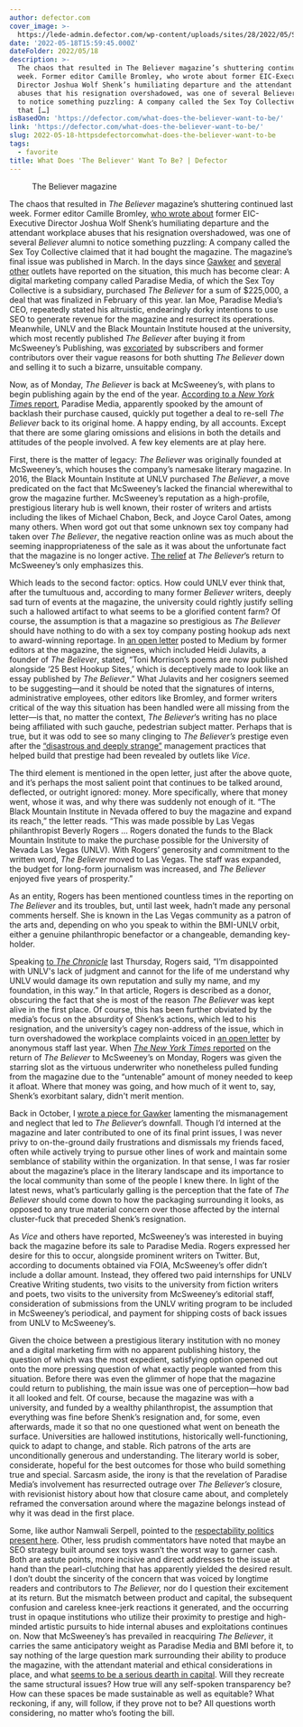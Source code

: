 ```yaml
---
author: defector.com
cover_image: >-
  https://lede-admin.defector.com/wp-content/uploads/sites/28/2022/05/Screen-Shot-2022-05-17-at-10.17.23-AM-e1652800784895.png
date: '2022-05-18T15:59:45.000Z'
dateFolder: 2022/05/18
description: >-
  The chaos that resulted in The Believer magazine’s shuttering continued last
  week. Former editor Camille Bromley, who wrote about former EIC-Executive
  Director Joshua Wolf Shenk’s humiliating departure and the attendant workplace
  abuses that his resignation overshadowed, was one of several Believer alumni
  to notice something puzzling: A company called the Sex Toy Collective claimed
  that […]
isBasedOn: 'https://defector.com/what-does-the-believer-want-to-be/'
link: 'https://defector.com/what-does-the-believer-want-to-be/'
slug: 2022-05-18-httpsdefectorcomwhat-does-the-believer-want-to-be
tags:
  - favorite
title: What Does 'The Believer' Want To Be? | Defector
---
```

<figure><figcaption>The Believer magazine</figcaption></figure>
<p>The chaos that resulted in <em>The Believer</em> magazine’s shuttering continued last week. Former editor Camille Bromley, <a href="https://defector.com/whats-happening-at-the-believer-is-about-more-than-just-a-zoom-incident/">who wrote about</a> former EIC-Executive Director Joshua Wolf Shenk’s humiliating departure and the attendant workplace abuses that his resignation overshadowed, was one of several <em>Believer</em> alumni to notice something puzzling: A company called the Sex Toy Collective claimed that it had bought the magazine. The magazine’s final issue was published in March. In the days since <a href="https://www.gawker.com/media/sex-toy-collective-just-wants-whats-best-for-the-believer">Gawker</a> and <a href="https://www.vice.com/en/article/88gywk/the-believer-the-magazine-brought-low-by-a-zoom-dick-was-sold-to-an-odd-new-owner">several</a> <a href="https://www.chronicle.com/article/unlv-sold-a-beloved-literary-magazine-to-a-mysterious-media-company-why">other</a> outlets have reported on the situation, this much has become clear: A digital marketing company called Paradise Media, of which the Sex Toy Collective is a subsidiary, purchased <em>The</em> <em>Believer</em> for a sum of $225,000, a deal that was finalized in February of this year. Ian Moe, Paradise Media’s CEO, repeatedly stated his altruistic, endearingly dorky intentions to use SEO to generate revenue for the magazine and resurrect its operations. Meanwhile, UNLV and the Black Mountain Institute housed at the university, which most recently published <em>The Believer</em> after buying it from McSweeney’s Publishing, was <a href="https://twitter.com/KristenRadtke/status/1524026572373692419">excoriated</a> by subscribers and former contributors over their vague reasons for both shutting <em>The Believer</em> down and selling it to such a bizarre, unsuitable company.</p>
<p>Now, as of Monday, <em>The Believer</em> is back at McSweeney’s, with plans to begin publishing again by the end of the year. <a href="https://www.nytimes.com/2022/05/16/books/the-believer-mcsweeneys.html">According to a <em>New York Time</em>s report</a>, Paradise Media, apparently spooked by the amount of backlash their purchase caused, quickly put together a deal to re-sell <em>The Believer</em> back to its original home. A happy ending, by all accounts. Except that there are some glaring omissions and elisions in both the details and attitudes of the people involved. A few key elements are at play here.</p>
<p>First, there is the matter of legacy: <em>The Believer</em> was originally founded at McSweeney’s, which houses the company’s namesake literary magazine. In 2016, the Black Mountain Institute at UNLV purchased <em>The</em> <em>Believer</em>, a move predicated on the fact that McSweeney’s lacked the financial wherewithal to grow the magazine further. McSweeney’s reputation as a high-profile, prestigious literary hub is well known, their roster of writers and artists including the likes of Michael Chabon, Beck, and Joyce Carol Oates, among many others. When word got out that some unknown sex toy company had taken over <em>The Believer</em>, the negative reaction online was as much about the seeming inappropriateness of the sale as it was about the unfortunate fact that the magazine is no longer active. <a href="https://twitter.com/KristenRadtke/status/1526272982317924353/retweets/with_comments">The relief</a> at <em>The Believer</em>’s return to McSweeney’s only emphasizes this.</p>
<p>Which leads to the second factor: optics. How could UNLV ever think that, after the tumultuous and, according to many former <em>Believer</em> writers, deeply sad turn of events at the magazine, the university could rightly justify selling such a hallowed artifact to what seems to be a glorified content farm? Of course, the assumption is that a magazine so prestigious as <em>The</em> <em>Believer</em> should have nothing to do with a sex toy company posting hookup ads next to award-winning reportage. In <a href="https://medium.com/@Heidi_Julavits/note-to-believer-writers-and-readers-8d0d3f30aa50">an open letter</a> posted to Medium by former editors at the magazine, the signees, which included Heidi Julavits, a founder of <em>The</em> <em>Believer</em>, stated, “Toni Morrison’s poems are now published alongside ‘25 Best Hookup Sites,’ which is deceptively made to look like an essay published by <em>The Believer</em>.” What Julavits and her cosigners seemed to be suggesting—and it should be noted that the signatures of interns, administrative employees, other editors like Bromley, and former writers critical of the way this situation has been handled were all missing from the letter—is that, no matter the context, <em>The Believer</em>’s writing has no place being affiliated with such gauche, pedestrian subject matter. Perhaps that is true, but it was odd to see so many clinging to <em>The Believer’s </em>prestige even after the <a href="https://www.vice.com/en/article/88gywk/the-believer-the-magazine-brought-low-by-a-zoom-dick-was-sold-to-an-odd-new-owner">“disastrous and deeply strange”</a> management practices that helped build that prestige had been revealed by outlets like <em>Vice</em>.</p>
<p>The third element is mentioned in the open letter, just after the above quote, and it’s perhaps the most salient point that continues to be talked around, deflected, or outright ignored: money. More specifically, where that money went, whose it was, and why there was suddenly not enough of it. “The Black Mountain Institute in Nevada offered to buy the magazine and expand its reach,” the letter reads. “This was made possible by Las Vegas philanthropist Beverly Rogers … Rogers donated the funds to the Black Mountain Institute to make the purchase possible for the University of Nevada Las Vegas (UNLV). With Rogers’ generosity and commitment to the written word, <em>The Believer</em> moved to Las Vegas. The staff was expanded, the budget for long-form journalism was increased, and <em>The Believer</em> enjoyed five years of prosperity.”</p>
<p>As an entity, Rogers has been mentioned countless times in the reporting on <em>The Believer</em> and its troubles, but, until last week, hadn’t made any personal comments herself. She is known in the Las Vegas community as a patron of the arts and, depending on who you speak to within the BMI-UNLV orbit, either a genuine philanthropic benefactor or a changeable, demanding key-holder.</p>
<p>Speaking <a href="https://www.chronicle.com/article/unlv-sold-a-beloved-literary-magazine-to-a-mysterious-media-company-why">to <em>The Chronicle</em></a> last Thursday, Rogers said, “I’m disappointed with UNLV's lack of judgment and cannot for the life of me understand why UNLV would damage its own reputation and sully my name, and my foundation, in this way.” In that article, Rogers is described as a donor, obscuring the fact that she is most of the reason <em>The Believer </em>was kept alive in the first place. Of course, this has been further obviated by the media’s focus on the absurdity of Shenk’s actions, which led to his resignation, and the university’s cagey non-address of the issue, which in turn overshadowed the workplace complaints voiced in <a href="https://desertnote-97667.medium.com/open-letter-regarding-joshua-shenk-la-times-and-unlv-cf0f515015b9">an open letter</a> by anonymous staff last year. When <a href="https://www.nytimes.com/2022/05/16/books/the-believer-mcsweeneys.html"><em>The New York Times</em> reported</a> on the return of <em>The Believer</em> to McSweeney’s on Monday, Rogers was given the starring slot as the virtuous underwriter who nonetheless pulled funding from the magazine due to the “untenable” amount of money needed to keep it afloat. Where that money was going, and how much of it went to, say, Shenk’s exorbitant salary, didn't merit mention.</p>
<p>Back in October, I <a href="https://www.gawker.com/media/the-believer-was-a-victim-of-mismanagement-and-neglect">wrote a piece for Gawker</a> lamenting the mismanagement and neglect that led to <em>The Believer</em>’s downfall. Though I’d interned at the magazine and later contributed to one of its final print issues, I was never privy to on-the-ground daily frustrations and dismissals my friends faced, often while actively trying to pursue other lines of work and maintain some semblance of stability within the organization. In that sense, I was far rosier about the magazine’s place in the literary landscape and its importance to the local community than some of the people I knew there. In light of the latest news, what’s particularly galling is the perception that the fate of <em>The Believer</em> should come down to how the packaging surrounding it looks, as opposed to any true material concern over those affected by the internal cluster-fuck that preceded Shenk’s resignation.</p>
<p>As <em>Vice</em> and others have reported, McSweeney’s was interested in buying back the magazine before its sale to Paradise Media. Rogers expressed her desire for this to occur, alongside prominent writers on Twitter. But, according to documents obtained via FOIA, McSweeney’s offer didn’t include a dollar amount. Instead, they offered two paid internships for UNLV Creative Writing students, two visits to the university from fiction writers and poets, two visits to the university from McSweeney’s editorial staff, consideration of submissions from the UNLV writing program to be included in McSweeney’s periodical, and payment for shipping costs of back issues from UNLV to McSweeney’s.</p>
<p>Given the choice between a prestigious literary institution with no money and a digital marketing firm with no apparent publishing history, the question of which was the most expedient, satisfying option opened out onto the more pressing question of what exactly people wanted from this situation. Before there was even the glimmer of hope that the magazine could return to publishing, the main issue was one of perception—how bad it all looked and felt. Of course, because the magazine was with a university, and funded by a wealthy philanthropist, the assumption that everything was fine before Shenk’s resignation and, for some, even afterwards, made it so that no one questioned what went on beneath the surface. Universities are hallowed institutions, historically well-functioning, quick to adapt to change, and stable. Rich patrons of the arts are unconditionally generous and understanding. The literary world is sober, considerate, hopeful for the best outcomes for those who build something true and special. Sarcasm aside, the irony is that the revelation of Paradise Media’s involvement has resurrected outrage over <em>The Believer’s</em> closure, with revisionist history about how that closure came about, and completely reframed the conversation around where the magazine belongs instead of why it was dead in the first place.</p>
<p>Some, like author Namwali Serpell, pointed to the <a href="https://twitter.com/namwalien/status/1525108521322352640">respectability politics present here</a>. Other, less prudish commentators have noted that maybe an SEO strategy built around sex toys wasn’t the worst way to garner cash. Both are astute points, more incisive and direct addresses to the issue at hand than the pearl-clutching that has apparently yielded the desired result. I don’t doubt the sincerity of the concern that was voiced by longtime readers and contributors to <em>The Believer,</em> nor do I question their excitement at its return. But the mismatch between product and capital, the subsequent confusion and careless knee-jerk reactions it generated, and the occurring trust in opaque institutions who utilize their proximity to prestige and high-minded artistic pursuits to hide internal abuses and exploitations continues on. Now that McSweeney’s has prevailed in reacquiring <em>The Believer</em>, it carries the same anticipatory weight as Paradise Media and BMI before it, to say nothing of the large question mark surrounding their ability to produce the magazine, with the attendant material and ethical considerations in place, and what <a href="https://www.kickstarter.com/projects/mcsweeneys/bringing-the-believer-home">seems to be a serious dearth in capital</a>. Will they recreate the same structural issues? How true will any self-spoken transparency be? How can these spaces be made sustainable as well as equitable? What reckoning, if any, will follow, if they prove not to be? All questions worth considering, no matter who’s footing the bill.</p>
